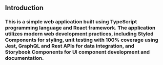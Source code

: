 ## Introduction

### This is a simple web application built using TypeScript programming language and React framework. The application utilizes modern web development practices, including Styled Components for styling, unit testing with 100% coverage using Jest, GraphQL and Rest APIs for data integration, and Storybook Components for UI component development and documentation.

